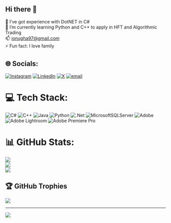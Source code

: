 ## Hi there 👋

🔭 I’ve got experience with DotNET in C# </br>
🌱 I’m currently learning Python and C++ to apply in HFT and Algorithmic Trading </br>
📫 ionugha97@gmail.com </br>
⚡ Fun fact: I love family


## 🌐 Socials:
[![Instagram](https://img.shields.io/badge/Instagram-%23E4405F.svg?logo=Instagram&logoColor=white)](https://instagram.com/iktheplug) [![LinkedIn](https://img.shields.io/badge/LinkedIn-%230077B5.svg?logo=linkedin&logoColor=white)](https://linkedin.com/in/SolomonOnugha) [![X](https://img.shields.io/badge/X-black.svg?logo=X&logoColor=white)](https://x.com/iktheplug) [![email](https://img.shields.io/badge/Email-D14836?logo=gmail&logoColor=white)](mailto:ionugha97@gmail.com) 

# 💻 Tech Stack:
![C#](https://img.shields.io/badge/c%23-%23239120.svg?style=for-the-badge&logo=csharp&logoColor=white) ![C++](https://img.shields.io/badge/c++-%2300599C.svg?style=for-the-badge&logo=c%2B%2B&logoColor=white) ![Java](https://img.shields.io/badge/java-%23ED8B00.svg?style=for-the-badge&logo=openjdk&logoColor=white) ![Python](https://img.shields.io/badge/python-3670A0?style=for-the-badge&logo=python&logoColor=ffdd54) ![.Net](https://img.shields.io/badge/.NET-5C2D91?style=for-the-badge&logo=.net&logoColor=white) ![MicrosoftSQLServer](https://img.shields.io/badge/Microsoft%20SQL%20Server-CC2927?style=for-the-badge&logo=microsoft%20sql%20server&logoColor=white) ![Adobe](https://img.shields.io/badge/adobe-%23FF0000.svg?style=for-the-badge&logo=adobe&logoColor=white) ![Adobe Lightroom](https://img.shields.io/badge/Adobe%20Lightroom-31A8FF.svg?style=for-the-badge&logo=Adobe%20Lightroom&logoColor=white) ![Adobe Premiere Pro](https://img.shields.io/badge/Adobe%20Premiere%20Pro-9999FF.svg?style=for-the-badge&logo=Adobe%20Premiere%20Pro&logoColor=white)
# 📊 GitHub Stats:
![](https://github-readme-stats.vercel.app/api?username=iktheplug&theme=calm_pink&hide_border=false&include_all_commits=false&count_private=false)<br/>
![](https://nirzak-streak-stats.vercel.app/?user=iktheplug&theme=calm_pink&hide_border=false)<br/>
![](https://github-readme-stats.vercel.app/api/top-langs/?username=iktheplug&theme=calm_pink&hide_border=false&include_all_commits=false&count_private=false&layout=compact)

## 🏆 GitHub Trophies
![](https://github-profile-trophy.vercel.app/?username=iktheplug&theme=radical&no-frame=false&no-bg=true&margin-w=4)

---
[![](https://visitcount.itsvg.in/api?id=iktheplug&icon=0&color=0)](https://visitcount.itsvg.in)

<!-- Proudly created with GPRM ( https://gprm.itsvg.in ) -->

